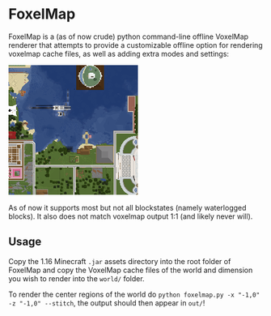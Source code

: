 # FoxelMap

FoxelMap is a (as of now crude) python command-line offline VoxelMap renderer that attempts to provide a customizable offline option for rendering voxelmap cache files, as well as adding extra modes and settings:

![example](debug_render_tile.png)

As of now it supports most but not all blockstates (namely waterlogged blocks). It also does not match voxelmap output 1:1 (and likely never will).

## Usage

Copy the 1.16 Minecraft `.jar` assets directory into the root folder of FoxelMap and copy the VoxelMap cache files of the world and dimension you wish to render into the `world/` folder.

To render the center regions of the world do `python foxelmap.py -x "-1,0" -z "-1,0" --stitch`, the output should then appear in `out/`!

